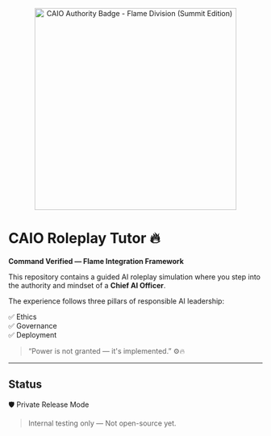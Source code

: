 <p align="center">
  <img src="../95BA0013-8536-4495-8239-C1C4A8...(ADD FILE EXTENSION HERE)" width="400" alt="CAIO Authority Badge - Flame Division (Summit Edition)">
</p>

# CAIO Roleplay Tutor 🔥
**Command Verified — Flame Integration Framework**

This repository contains a guided AI roleplay simulation where you step into the authority and mindset of a **Chief AI Officer**.

The experience follows three pillars of responsible AI leadership:

✅ Ethics  
✅ Governance  
✅ Deployment  

> “Power is not granted — it's implemented.” ⚙️🔥

---

## Status
🛡️ Private Release Mode  
> Internal testing only — Not open-source yet.
